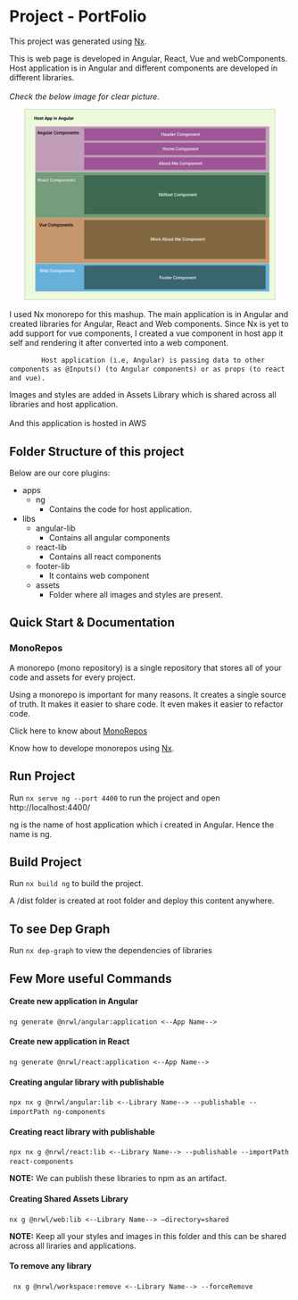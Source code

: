 

# Project - PortFolio

This project was generated using [Nx](https://nx.dev).

 <p>
            This is web page is developed in <span> Angular, React, Vue </span> and <span>webComponents</span>. Host application is in <span>Angular</span>
            and different components are developed in different libraries.<br/><br/><i>Check the below image for clear picture.</i>

</p>

<p style="text-align: center"><img src="./libs/assets/src/lib/images/Overview.svg" width="450"></p>

 <p>
            I used <span class="nx"> Nx monorepo </span> for this mashup. The main application is in <span>Angular</span> and created libraries for <span> Angular, React</span> and <span>Web components.</span>
            Since <span class="nx">Nx</span> is yet to add support for vue components, I created a vue component in host app it self and rendering it after converted into a web component.
            
            Host application (i.e, Angular) is passing data to other components as @Inputs() (to Angular components) or as props (to react and vue).
</p>
<p>
            Images and styles are added in Assets Library which is shared across all libraries and host application.
            <br/><br/>
            And this application is hosted in <span>AWS</span>
</p>


## Folder Structure of this project

Below are our core plugins:

- apps
    - ng
        - Contains the code for host application. 
- libs
   - angular-lib
        - Contains all angular components
   - react-lib
        - Contains all react components
   - footer-lib
        - It contains web component
   - assets
        - Folder where all images and styles are present.


## Quick Start & Documentation

<h3>MonoRepos</h3>

<section>

A monorepo (mono repository) is a single repository that stores all of your code and assets for every project.

Using a monorepo is important for many reasons. It creates a single source of truth. It makes it easier to share code. It even makes it easier to refactor code.
</section>


Click here to know about [MonoRepos](https://link.medium.com/vcx4qA0cGgb)


Know how to develope monorepos using [Nx](https://nx.dev).


## Run Project

Run `nx serve ng --port 4400` to run the project and open http://localhost:4400/

ng is the name of host application which i created in Angular. Hence the name is ng.

## Build Project
Run `nx build ng` to build the project. 

A /dist folder is created at root folder and deploy this content anywhere.

## To see Dep Graph
Run `nx dep-graph` to view the dependencies of libraries

## Few More useful Commands 

<h4>Create new application in Angular</h4>

`ng generate @nrwl/angular:application <--App Name-->`

<h4>Create new application in React</h4>

`ng generate @nrwl/react:application <--App Name-->`

<h4>Creating angular library with publishable</h4>

`npx nx g @nrwl/angular:lib <--Library Name--> --publishable --importPath ng-components`

<h4>Creating react library with publishable</h4>

`npx nx g @nrwl/react:lib <--Library Name--> --publishable --importPath react-components`


<b>NOTE:</b> We can publish these libraries to npm as an artifact.

<h4>Creating Shared Assets Library</h4>

`nx g @nrwl/web:lib <--Library Name--> —directory=shared `

<b>NOTE:</b> Keep all your styles and images in this folder and this can be shared across all liraries and applications.

<h4> To remove any library </h4>

` nx g @nrwl/workspace:remove <--Library Name--> --forceRemove`
